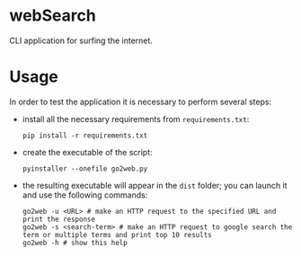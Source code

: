 # webSearch
CLI application for surfing the internet.

# Usage
In order to test the application it is necessary to perform several steps:

* install all the necessary requirements from `requirements.txt`:
    ```
    pip install -r requirements.txt
    ```

* create the executable of the script:
    ```
    pyinstaller --onefile go2web.py
    ```

* the resulting executable will appear in the `dist` folder; you can launch it and use the following commands:
    ```
    go2web -u <URL> # make an HTTP request to the specified URL and print the response
    go2web -s <search-term> # make an HTTP request to google search the term or multiple terms and print top 10 results
    go2web -h # show this help
    ```